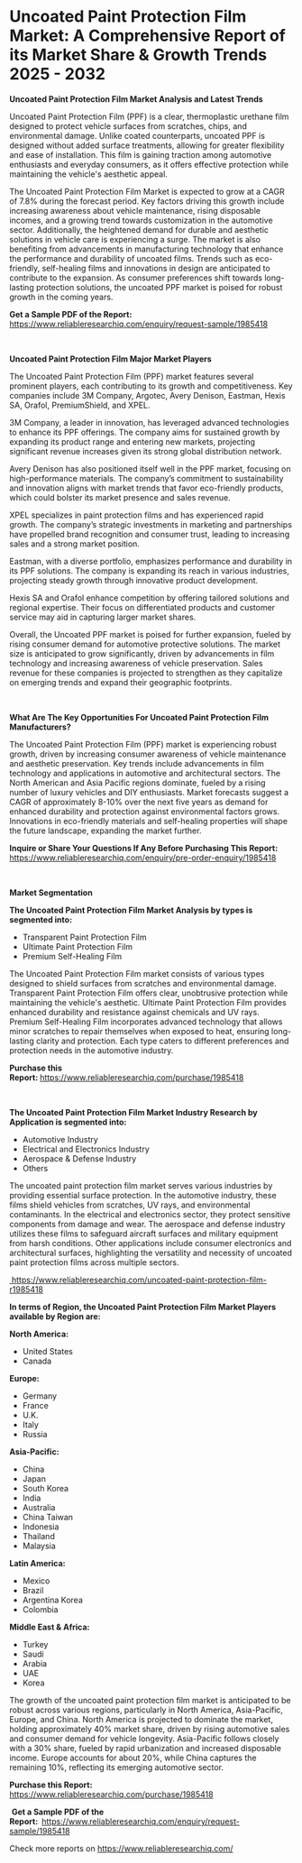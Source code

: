 <p><h1>Uncoated Paint Protection Film Market: A Comprehensive Report of its Market Share & Growth Trends 2025 - 2032</h1></p><p><strong>Uncoated Paint Protection Film Market Analysis and Latest Trends</strong></p>
<p><p>Uncoated Paint Protection Film (PPF) is a clear, thermoplastic urethane film designed to protect vehicle surfaces from scratches, chips, and environmental damage. Unlike coated counterparts, uncoated PPF is designed without added surface treatments, allowing for greater flexibility and ease of installation. This film is gaining traction among automotive enthusiasts and everyday consumers, as it offers effective protection while maintaining the vehicle's aesthetic appeal. </p><p>The Uncoated Paint Protection Film Market is expected to grow at a CAGR of 7.8% during the forecast period. Key factors driving this growth include increasing awareness about vehicle maintenance, rising disposable incomes, and a growing trend towards customization in the automotive sector. Additionally, the heightened demand for durable and aesthetic solutions in vehicle care is experiencing a surge. The market is also benefiting from advancements in manufacturing technology that enhance the performance and durability of uncoated films. Trends such as eco-friendly, self-healing films and innovations in design are anticipated to contribute to the expansion. As consumer preferences shift towards long-lasting protection solutions, the uncoated PPF market is poised for robust growth in the coming years.</p></p>
<p><strong>Get a Sample PDF of the Report:&nbsp;</strong> <a href="https://www.reliableresearchiq.com/enquiry/request-sample/1985418?utm_campaign=120&utm_medium=2&utm_source=Github&utm_content=ia&utm_term=04022025&utm_id=uncoated-paint-protection-film">https://www.reliableresearchiq.com/enquiry/request-sample/1985418</a></p>
<p>&nbsp;</p>
<p><strong>Uncoated Paint Protection Film Major Market Players</strong></p>
<p><p>The Uncoated Paint Protection Film (PPF) market features several prominent players, each contributing to its growth and competitiveness. Key companies include 3M Company, Argotec, Avery Denison, Eastman, Hexis SA, Orafol, PremiumShield, and XPEL. </p><p>3M Company, a leader in innovation, has leveraged advanced technologies to enhance its PPF offerings. The company aims for sustained growth by expanding its product range and entering new markets, projecting significant revenue increases given its strong global distribution network. </p><p>Avery Denison has also positioned itself well in the PPF market, focusing on high-performance materials. The company’s commitment to sustainability and innovation aligns with market trends that favor eco-friendly products, which could bolster its market presence and sales revenue.</p><p>XPEL specializes in paint protection films and has experienced rapid growth. The company’s strategic investments in marketing and partnerships have propelled brand recognition and consumer trust, leading to increasing sales and a strong market position. </p><p>Eastman, with a diverse portfolio, emphasizes performance and durability in its PPF solutions. The company is expanding its reach in various industries, projecting steady growth through innovative product development.</p><p>Hexis SA and Orafol enhance competition by offering tailored solutions and regional expertise. Their focus on differentiated products and customer service may aid in capturing larger market shares.</p><p>Overall, the Uncoated PPF market is poised for further expansion, fueled by rising consumer demand for automotive protective solutions. The market size is anticipated to grow significantly, driven by advancements in film technology and increasing awareness of vehicle preservation. Sales revenue for these companies is projected to strengthen as they capitalize on emerging trends and expand their geographic footprints.</p></p>
<p>&nbsp;</p>
<p><strong>What Are The Key Opportunities For Uncoated Paint Protection Film Manufacturers?</strong></p>
<p><p>The Uncoated Paint Protection Film (PPF) market is experiencing robust growth, driven by increasing consumer awareness of vehicle maintenance and aesthetic preservation. Key trends include advancements in film technology and applications in automotive and architectural sectors. The North American and Asia Pacific regions dominate, fueled by a rising number of luxury vehicles and DIY enthusiasts. Market forecasts suggest a CAGR of approximately 8-10% over the next five years as demand for enhanced durability and protection against environmental factors grows. Innovations in eco-friendly materials and self-healing properties will shape the future landscape, expanding the market further.</p></p>
<p><strong>Inquire or Share Your Questions If Any Before Purchasing This Report:</strong> <a href="https://www.reliableresearchiq.com/enquiry/pre-order-enquiry/1985418?utm_campaign=120&utm_medium=2&utm_source=Github&utm_content=ia&utm_term=04022025&utm_id=uncoated-paint-protection-film">https://www.reliableresearchiq.com/enquiry/pre-order-enquiry/1985418</a></p>
<p>&nbsp;</p>
<p><strong>Market Segmentation</strong></p>
<p><strong>The Uncoated Paint Protection Film Market Analysis by types is segmented into:</strong></p>
<p><ul><li>Transparent Paint Protection Film</li><li>Ultimate Paint Protection Film</li><li>Premium Self-Healing Film</li></ul></p>
<p><p>The Uncoated Paint Protection Film market consists of various types designed to shield surfaces from scratches and environmental damage. Transparent Paint Protection Film offers clear, unobtrusive protection while maintaining the vehicle's aesthetic. Ultimate Paint Protection Film provides enhanced durability and resistance against chemicals and UV rays. Premium Self-Healing Film incorporates advanced technology that allows minor scratches to repair themselves when exposed to heat, ensuring long-lasting clarity and protection. Each type caters to different preferences and protection needs in the automotive industry.</p></p>
<p><strong>Purchase this Report:&nbsp;</strong><a href="https://www.reliableresearchiq.com/purchase/1985418?utm_campaign=120&utm_medium=2&utm_source=Github&utm_content=ia&utm_term=04022025&utm_id=uncoated-paint-protection-film">https://www.reliableresearchiq.com/purchase/1985418</a></p>
<p>&nbsp;</p>
<p><strong>The Uncoated Paint Protection Film Market Industry Research by Application is segmented into:</strong></p>
<p><ul><li>Automotive Industry</li><li>Electrical and Electronics Industry</li><li>Aerospace & Defense Industry</li><li>Others</li></ul></p>
<p><p>The uncoated paint protection film market serves various industries by providing essential surface protection. In the automotive industry, these films shield vehicles from scratches, UV rays, and environmental contaminants. In the electrical and electronics sector, they protect sensitive components from damage and wear. The aerospace and defense industry utilizes these films to safeguard aircraft surfaces and military equipment from harsh conditions. Other applications include consumer electronics and architectural surfaces, highlighting the versatility and necessity of uncoated paint protection films across multiple sectors.</p></p>
<p><a href="https://www.reliableresearchiq.com/uncoated-paint-protection-film-r1985418?utm_campaign=120&utm_medium=2&utm_source=Github&utm_content=ia&utm_term=04022025&utm_id=uncoated-paint-protection-film">&nbsp;https://www.reliableresearchiq.com/uncoated-paint-protection-film-r1985418</a></p>
<p><strong>In terms of Region, the Uncoated Paint Protection Film Market Players available by Region are:</strong></p>
<p>
    <p> <strong> North America: </strong>
        <ul>
            <li>United States</li>
            <li>Canada</li>
        </ul>
        </p> 
    <p> <strong> Europe: </strong>
        <ul>
            <li>Germany</li>
            <li>France</li>
            <li>U.K.</li>
            <li>Italy</li>
            <li>Russia</li>
        </ul>
        </p> 
    <p> <strong> Asia-Pacific: </strong>
        <ul>
            <li>China</li>
            <li>Japan</li>
            <li>South Korea</li>
            <li>India</li>
            <li>Australia</li>
            <li>China Taiwan</li>
            <li>Indonesia</li>
            <li>Thailand</li>
            <li>Malaysia</li>
        </ul>
        </p> 
    <p> <strong> Latin America: </strong>
        <ul>
            <li>Mexico</li>
            <li>Brazil</li>
            <li>Argentina Korea</li>
            <li>Colombia</li>
        </ul>
        </p> 
    <p> <strong> Middle East & Africa: </strong>
        <ul>
            <li>Turkey</li>
            <li>Saudi</li>
            <li>Arabia</li>
            <li>UAE</li>
            <li>Korea</li>
        </ul>
    </p>
    </p>
<p><p>The growth of the uncoated paint protection film market is anticipated to be robust across various regions, particularly in North America, Asia-Pacific, Europe, and China. North America is projected to dominate the market, holding approximately 40% market share, driven by rising automotive sales and consumer demand for vehicle longevity. Asia-Pacific follows closely with a 30% share, fueled by rapid urbanization and increased disposable income. Europe accounts for about 20%, while China captures the remaining 10%, reflecting its emerging automotive sector.</p></p>
<p><strong>Purchase this Report: </strong><a href="https://www.reliableresearchiq.com/purchase/1985418?utm_campaign=120&utm_medium=2&utm_source=Github&utm_content=ia&utm_term=04022025&utm_id=uncoated-paint-protection-film">https://www.reliableresearchiq.com/purchase/1985418</a></p>
<p>&nbsp;<strong>Get a Sample PDF of the Report:&nbsp;&nbsp;</strong><a href="https://www.reliableresearchiq.com/enquiry/request-sample/1985418?utm_campaign=120&utm_medium=2&utm_source=Github&utm_content=ia&utm_term=04022025&utm_id=uncoated-paint-protection-film">https://www.reliableresearchiq.com/enquiry/request-sample/1985418</a></p>
<p><strong></strong></p>
<p>Check more reports on <a href="https://www.reliableresearchiq.com/?utm_campaign=120&utm_medium=2&utm_source=Github&utm_content=ia&utm_term=04022025&utm_id=uncoated-paint-protection-film">https://www.reliableresearchiq.com/</a></p>